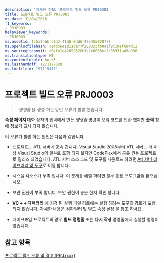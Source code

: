 ```yaml
---
description: '자세한 정보: 프로젝트 빌드 오류 PRJ0003'
title: 프로젝트 빌드 오류 PRJ0003
ms.date: 11/04/2016
f1_keywords:
- PRJ0003
helpviewer_keywords:
- PRJ0003
ms.assetid: fc5a84bb-c6d3-41d6-8dd6-475455820778
ms.openlocfilehash: cefd56e1d11da77f288333fb0e1f9c10ef684d12
ms.sourcegitcommit: d6af41e42699628c3e2e6063ec7b03931a49a098
ms.translationtype: MT
ms.contentlocale: ko-KR
ms.lasthandoff: 12/11/2020
ms.locfileid: "97119410"
---
```

# <a name="project-build-error-prj0003"></a>프로젝트 빌드 오류 PRJ0003

> '*명령줄*'을 생성 하는 동안 오류가 발생 했습니다.

**속성 페이지** 대화 상자의 입력에서 만든 *명령줄* 명령이 오류 코드를 반환 했지만 **출력** 창에 정보가 표시 되지 않습니다.

이 오류가 발생 하는 원인은 다음과 같습니다.

- 프로젝트는 ATL 서버에 종속 됩니다. Visual Studio 2008부터 ATL 서버는 더 이상 Visual Studio의 일부로 포함 되지 않지만 CodePlex에서 공유 원본 프로젝트로 릴리스 되었습니다. ATL 서버 소스 코드 및 도구를 다운로드 하려면 [Atl 서버 라이브러리 및 도구](https://go.microsoft.com/fwlink/p/?linkid=81979)로 이동 합니다.

- 시스템 리소스가 부족 합니다. 이 문제를 해결 하려면 일부 응용 프로그램을 닫으십시오.

- 보안 권한이 부족 합니다. 보안 권한이 충분 한지 확인 합니다.

- **VC + + 디렉터리** 에 지정 된 실행 파일 경로에는 실행 하려는 도구의 경로가 포함 되지 않습니다. 자세한 내용은 [컴파일러 및 빌드 속성 설정](../../build/working-with-project-properties.md) 을 참조 하세요.

- 메이크파일 프로젝트의 경우 **빌드 명령줄** 또는 **다시 작성** 명령줄에서 실행할 명령이 없습니다.

## <a name="see-also"></a>참고 항목

[프로젝트 빌드 오류 및 경고 (PRJxxxx)](../../error-messages/tool-errors/project-build-errors-and-warnings-prjxxxx.md)
